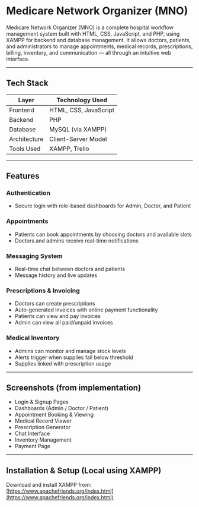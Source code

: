 # Medicare Network Organizer (MNO)

Medicare Network Organizer (MNO) is a complete hospital workflow management system built with HTML, CSS, JavaScript, and PHP, using XAMPP for backend and database management. It allows doctors, patients, and administrators to manage appointments, medical records, prescriptions, billing, inventory, and communication — all through an intuitive web interface.

---

## Tech Stack

| Layer         | Technology Used        |
|---------------|------------------------|
| Frontend      | HTML, CSS, JavaScript  |
| Backend       | PHP                    |
| Database      | MySQL (via XAMPP)      |
| Architecture  | Client-Server Model    |
| Tools Used    | XAMPP, Trello          |

---

## Features

### Authentication
- Secure login with role-based dashboards for Admin, Doctor, and Patient

### Appointments
- Patients can book appointments by choosing doctors and available slots
- Doctors and admins receive real-time notifications

### Messaging System
- Real-time chat between doctors and patients
- Message history and live updates

### Prescriptions & Invoicing
- Doctors can create prescriptions
- Auto-generated invoices with online payment functionality
- Patients can view and pay invoices
- Admin can view all paid/unpaid invoices

### Medical Inventory
- Admins can monitor and manage stock levels
- Alerts trigger when supplies fall below threshold
- Supplies linked with prescription usage

---

## Screenshots (from implementation)

- Login & Signup Pages  
- Dashboards (Admin / Doctor / Patient)  
- Appointment Booking & Viewing  
- Medical Record Viewer  
- Prescription Generator  
- Chat Interface  
- Inventory Management  
- Payment Page  

---

## Installation & Setup (Local using XAMPP)
Download and install XAMPP from: [https://www.apachefriends.org/index.html](https://www.apachefriends.org/index.html)
